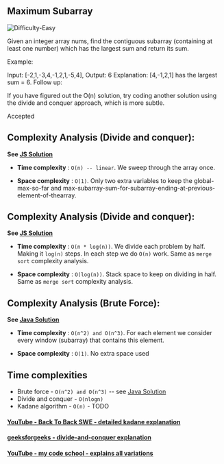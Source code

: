## Maximum Subarray

![Difficulty-Easy](https://img.shields.io/badge/Difficulty-Easy-green)

Given an integer array nums, find the contiguous subarray (containing at least one number) which has the largest sum and return its sum.

Example:

Input: [-2,1,-3,4,-1,2,1,-5,4],
Output: 6
Explanation: [4,-1,2,1] has the largest sum = 6.
Follow up:

If you have figured out the O(n) solution, try coding another solution using the divide and conquer approach, which is more subtle.

Accepted

## Complexity Analysis (Divide and conquer):

**See [JS Solution](JS/DivideAndConquer.js)**

- **Time complexity** : `O(n) -- linear`. We sweep through the array once.

- **Space complexity** : `O(1)`. Only two extra variables  to keep the global-max-so-far and max-subarray-sum-for-subarray-ending-at-previous-element-of-thearray.

## Complexity Analysis (Divide and conquer):

**See [JS Solution](JS/DivideAndConquer.js)**

- **Time complexity** : `O(n * log(n))`. We divide each problem by half. Making it `log(n)` steps. In each step we do `O(n)` work. Same as `merge sort` complexity analysis.

- **Space complexity** : `O(log(n))`. Stack space to keep on dividing in half. Same as `merge sort` complexity analysis.

## Complexity Analysis (Brute Force):

**See [Java Solution](Java/BackToBackSWESolution.java)**

- **Time complexity** : `O(n^2) and O(n^3)`. For each element we consider every window (subarray) that contains this element.

- **Space complexity** : `O(1)`. No extra space used

## Time complexities
 * Brute force        - `O(n^2) and O(n^3)` -- see [Java Solution](Java/BackToBackSWESolution.java)
 * Divide and conquer - `O(nlogn)`
 * Kadane algorithm   -  `O(n)` - TODO

#### [YouTube - Back To Back SWE - detailed kadane explanation](https://www.youtube.com/watch?v=2MmGzdiKR9Y)
#### [geeksforgeeks - divide-and-conquer explanation](https://www.geeksforgeeks.org/maximum-subarray-sum-using-divide-and-conquer-algorithm/)
#### [YouTube - my code school - explains all variations](https://www.youtube.com/watch?v=ohHWQf1HDfU)
